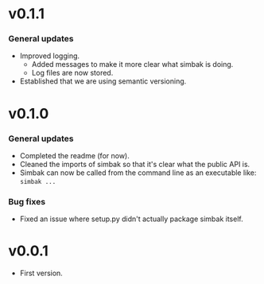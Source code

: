 # v0.1.1
### General updates
- Improved logging.
    - Added messages to make it more clear what simbak is doing.
    - Log files are now stored.
- Established that we are using semantic versioning.

# v0.1.0
### General updates
- Completed the readme (for now).
- Cleaned the imports of simbak so that it's clear what the public API is.
- Simbak can now be called from the command line as an executable like: `simbak ...`

### Bug fixes
- Fixed an issue where setup.py didn't actually package simbak itself.

# v0.0.1
- First version.